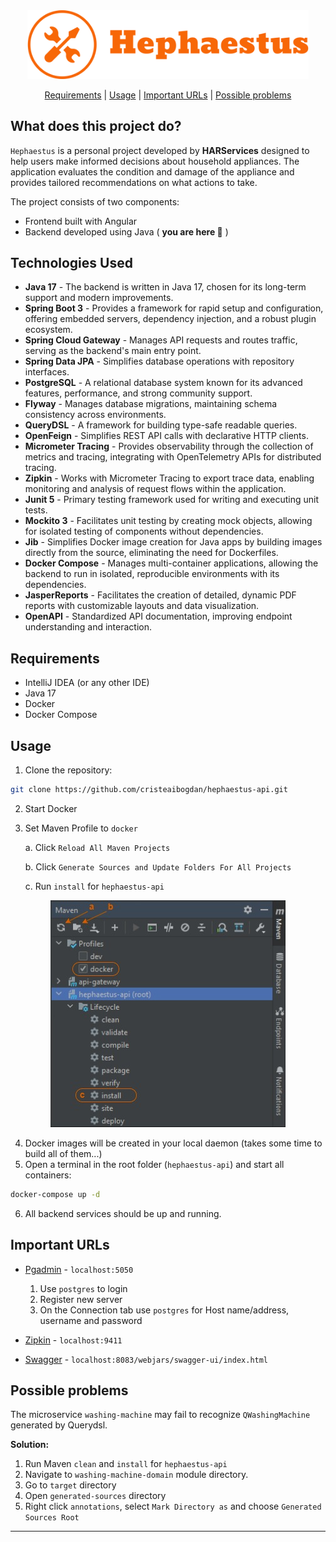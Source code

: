 <div align="center">
   <img width="450" src="assets/hephaestus-logo.png" >
</div>

<div align="center">

   [Requirements](#requirements) | 
   [Usage](#usage) | 
   [Important URLs](#important-urls) |
   [Possible problems](#possible-problems)

</div>

## What does this project do?
`Hephaestus` is a personal project developed by **HARServices** designed to help users make informed decisions about household appliances. The application evaluates the condition and damage of the appliance and provides tailored recommendations on what actions to take.

The project consists of two components:
- Frontend built with Angular 
- Backend developed using Java ( **you are here 📍** )

## Technologies Used
* **Java 17** - The backend is written in Java 17, chosen for its long-term support and modern improvements.
* **Spring Boot 3** - Provides a framework for rapid setup and configuration, offering embedded servers, dependency injection, and a robust plugin ecosystem.
* **Spring Cloud Gateway** - Manages API requests and routes traffic, serving as the backend's main entry point.
* **Spring Data JPA** - Simplifies database operations with repository interfaces.
* **PostgreSQL** - A relational database system known for its advanced features, performance, and strong community support.
* **Flyway** - Manages database migrations, maintaining schema consistency across environments.
* **QueryDSL** - A framework for building type-safe readable queries.
* **OpenFeign** - Simplifies REST API calls with declarative HTTP clients.
* **Micrometer Tracing** - Provides observability through the collection of metrics and tracing, integrating with OpenTelemetry APIs for distributed tracing.
* **Zipkin** - Works with Micrometer Tracing to export trace data, enabling monitoring and analysis of request flows within the application.
* **Junit 5** - Primary testing framework used for writing and executing unit tests.
* **Mockito 3** - Facilitates unit testing by creating mock objects, allowing for isolated testing of components without dependencies.
* **Jib** - Simplifies Docker image creation for Java apps by building images directly from the source, eliminating the need for Dockerfiles.
* **Docker Compose** - Manages multi-container applications, allowing the backend to run in isolated, reproducible environments with its dependencies.
* **JasperReports** - Facilitates the creation of detailed, dynamic PDF reports with customizable layouts and data visualization.
* **OpenAPI** - Standardized API documentation, improving endpoint understanding and interaction.

## Requirements
* IntelliJ IDEA (or any other IDE)
* Java 17
* Docker
* Docker Compose

## Usage
1. Clone the repository:
```bash
git clone https://github.com/cristeaibogdan/hephaestus-api.git
```
2. Start Docker
3. Set Maven Profile to `docker` 

   a. Click  `Reload All Maven Projects` 

   b. Click `Generate Sources and Update Folders For All Projects`

   c. Run `install` for `hephaestus-api`
<p align="center">
   <img src="assets/maven-profile.jpg">
</p>

4. Docker images will be created in your local daemon (takes some time to build all of them...)
5. Open a terminal in the root folder (`hephaestus-api`) and start all containers:
```bash
docker-compose up -d
```
6. All backend services should be up and running.

## Important URLs
- [Pgadmin](http://localhost:5050) - `localhost:5050`
  1. Use `postgres` to login
  2. Register new server
  3. On the Connection tab use `postgres` for Host name/address, username and password

- [Zipkin](http://localhost:9411) - `localhost:9411`
- [Swagger](http://localhost:8083/webjars/swagger-ui/index.html) - `localhost:8083/webjars/swagger-ui/index.html`

## Possible problems
The microservice `washing-machine` may fail to recognize `QWashingMachine` generated by Querydsl.

**Solution:**

   1. Run Maven `clean` and `install` for `hephaestus-api`
   2. Navigate to `washing-machine-domain` module directory.
   3. Go to `target` directory
   4. Open `generated-sources` directory
   5. Right click `annotations`, select `Mark Directory as` and choose `Generated Sources Root`

***